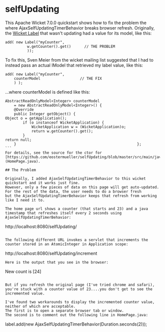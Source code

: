 # selfUpdating
This Apache Wicket 7.0.0 quickstart shows how to fix the problem the where AjaxSelfUpdatingTimerBehavior breaks browser refresh.
Originally, the [Wicket Label](https://ci.apache.org/projects/wicket/apidocs/7.x/org/apache/wicket/markup/html/basic/Label.html) that wasn't updating had a value for its model, like this:
```
add( new Label("myCounter", 
          w.getCounter().get()      // THE PROBLEM
          ));
```
To fix this, Sven Meier from the wicket mailing list suggested that I had to instead pass an actual IModel that retrieved my label value, like this:
```
add( new Label("myCounter", 
	counterModel                  // THE FIX
	) );					
```
...where counterModel is defined like this:
```
AbstractReadOnlyModel<Integer> counterModel 					
	= new AbstractReadOnlyModel<Integer>() {					
	@Override 												
	public Integer getObject() { 													Object o = getApplication(); 						
		if (o instanceof WicketApplication) { 				
			WicketApplication w = (WicketApplication)o; 	
			return w.getCounter().get(); 					
		} 															return null; 										
	} 														};															```
For details, see the source for the ctor for  [https://github.com/eostermueller/selfUpdating/blob/master/src/main/java/com/github/eostermueller/HomePage.java](HomePage.java).

## The Problem

Originally, I added AjaxSelfUpdatingTimerBehavior to this wicket quickstart and it works just fine.
However, only a few pieces of data on this page will get auto-updated.  For the rest of the data, the user needs to do a browser fresh 
but the AjaxSelfUpdatingTimerBehavior keeps that refresh from working like I need it to.

The home page url shows a counter (that starts and 23) and a java timestamp that refreshes itself every 2 seconds using AjaxSelfUpdatingTimerBehavior:
```
http://localhost:8080/selfUpdating/
```

The following different URL invokes a servlet that increments the counter stored in an AtomicInteger in Application scope:
```
http://localhost:8080/selfUpdating/increment
```
Here is the output that you see in the browser:
```
New count is [24]
```

But if you refresh the original page (I've tried chrome and safari), you're stuck with a counter value of 23....you don't get to see the incremented value.

I've found two workarounds to display the incremented counter value, neither of which are acceptable.
The first is to open a separate browser tab or window.
The second is to comment out the following line in HomePage.java:
```
label.add(new AjaxSelfUpdatingTimerBehavior(Duration.seconds(2)));
```


